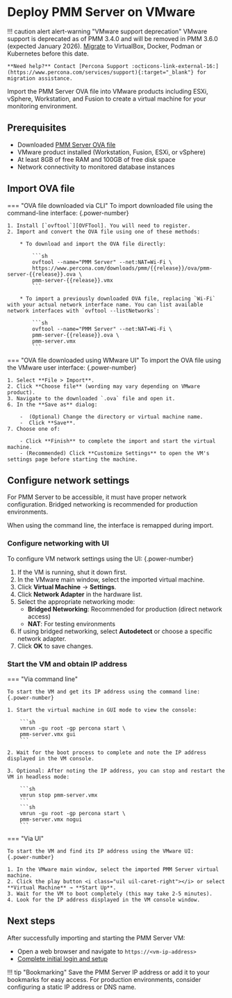 # Deploy PMM Server on VMware

!!! caution alert alert-warning "VMware support deprecation"
    VMware support is deprecated as of PMM 3.4.0 and will be removed in PMM 3.6.0 (expected January 2026).
    [Migrate](../../../../pmm-upgrade/migrating_from_vmware.md) to VirtualBox, Docker, Podman or Kubernetes before this date.
    
    **Need help?** Contact [Percona Support :octicons-link-external-16:](https://www.percona.com/services/support){:target="_blank"} for migration assistance.


Import the PMM Server OVA file into VMware products including ESXi, vSphere, Workstation, and Fusion to create a virtual machine for your monitoring environment.

## Prerequisites

- Downloaded [PMM Server OVA file](download_ova.md)
- VMware product installed (Workstation, Fusion, ESXi, or vSphere)
- At least 8GB of free RAM and 100GB of free disk space
- Network connectivity to monitored database instances

## Import OVA file

=== "OVA file downloaded via CLI"
    To import downloaded file using the command-line interface:
    {.power-number}

    1. Install [`ovftool`][OVFTool]. You will need to register.
    2. Import and convert the OVA file using one of these methods:

        * To download and import the OVA file directly:

            ```sh
            ovftool --name="PMM Server" --net:NAT=Wi-Fi \
            https://www.percona.com/downloads/pmm/{{release}}/ova/pmm-server-{{release}}.ova \
            pmm-server-{{release}}.vmx
            ```

        * To import a previously downloaded OVA file, replacing `Wi-Fi` with your actual network interface name. You can list available network interfaces with `ovftool --listNetworks`:

            ```sh
            ovftool --name="PMM Server" --net:NAT=Wi-Fi \
            pmm-server-{{release}}.ova \
            pmm-server.vmx
            ```
=== "OVA file downloaded using WMware UI"
    To import the OVA file using the VMware user interface:
    {.power-number}

    1. Select **File > Import**.
    2. Click **Choose file** (wording may vary depending on VMware product).
    3. Navigate to the downloaded `.ova` file and open it.
    6. In the **Save as** dialog:

        -  (Optional) Change the directory or virtual machine name.
        -  Click **Save**.
    7. Choose one of:

        - Click **Finish** to complete the import and start the virtual machine.
        - (Recommended) Click **Customize Settings** to open the VM's settings page before starting the machine.

## Configure network settings

For PMM Server to be accessible, it must have proper network configuration. Bridged networking is recommended for production environments.

When using the command line, the interface is remapped during import.

### Configure networking with UI

To configure VM network settings using the UI:
{.power-number}

1. If the VM is running, shut it down first.
2. In the VMware main window, select the imported virtual machine.
3. Click **Virtual Machine** → **Settings**.
4. Click **Network Adapter** in the hardware list.
5. Select the appropriate networking mode:
    - **Bridged Networking**: Recommended for production (direct network access)
    - **NAT**: For testing environments
6. If using bridged networking, select **Autodetect** or choose a specific network adapter.
7. Click **OK** to save changes.

### Start the VM and obtain IP address 

=== "Via command line"

    To start the VM and get its IP address using the command line:
    {.power-number}

    1. Start the virtual machine in GUI mode to view the console:

        ```sh
        vmrun -gu root -gp percona start \
        pmm-server.vmx gui
        ```

    2. Wait for the boot process to complete and note the IP address displayed in the VM console.

    3. Optional: After noting the IP address, you can stop and restart the VM in headless mode:

        ```sh
        vmrun stop pmm-server.vmx
        ```
        ```sh
        vmrun -gu root -gp percona start \
        pmm-server.vmx nogui
        ```

=== "Via UI"

    To start the VM and find its IP address using the VMware UI:
    {.power-number}

    1. In the VMware main window, select the imported PMM Server virtual machine.
    2. Click the play button <i class="uil uil-caret-right"></i> or select **Virtual Machine** → **Start Up**.
    3. Wait for the VM to boot completely (this may take 2-5 minutes).
    4. Look for the IP address displayed in the VM console window.

## Next steps

After successfully importing and starting the PMM Server VM:

- Open a web browser and navigate to `https://<vm-ip-address>`
- [Complete initial login and setup](login_UI.md)

!!! tip "Bookmarking"
    Save the PMM Server IP address or add it to your bookmarks for easy access. For production environments, consider configuring a static IP address or DNS name.

[OVA]: https://www.percona.com/downloads/pmm/{{release}}/ova
[OVF]: https://wikipedia.org/wiki/Open_Virtualization_Format
[VirtualBox]: https://www.virtualbox.org/
[VMware]: https://www.vmware.com/products/
[OVFTool]: https://developer.broadcom.com/tools/open-virtualization-format-ovf-tool/latest